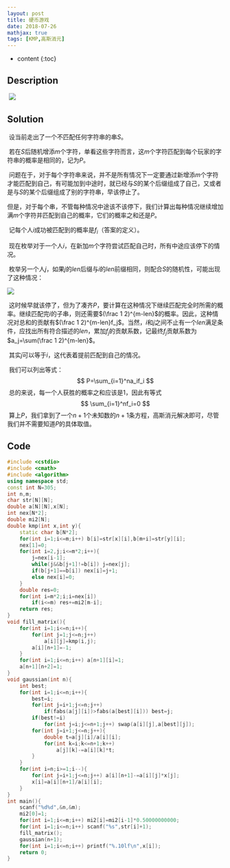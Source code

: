 ```yaml
---
layout: post
title: 硬币游戏
date: 2018-07-26
mathjax: true
tags: [KMP,高斯消元]
---
```

* content
{:toc}
## Description

​	![](C:\Users\Administrator\Pictures\Blog\硬币游戏.png)

## Solution

​	设当前走出了一个不匹配任何字符串的串$S$。

​	若在$S$后随机增添$m$个字符，单看这些字符而言，这$m$个字符匹配到每个玩家的字符串的概率是相同的，记为$P$。

​	问题在于，对于每个字符串来说，并不是所有情况下一定要通过新增添$m$个字符才能匹配到自己，有可能加到中途时，就已经与$S$的某个后缀组成了自己，又或者是与$S$的某个后缀组成了别的字符串，早该停止了。

​	但是，对于每个串，不管每种情况中途该不该停下，我们计算出每种情况继续增加满$m$个字符并匹配到自己的概率，它们的概率之和还是$P$。

​	记每个人$i$成功被匹配到的概率是$f_i$（答案的定义）。

​	现在枚举对于一个人$i$，在新加$m$个字符尝试匹配自己时，所有中途应该停下的情况。

​	枚举另一个人$j$，如果$j$的$len$后缀与$i$的$len$前缀相同，则配合$S$的随机性，可能出现了这种情况：

![](C:\Users\Administrator\Pictures\Blog\硬币游戏1.png)

​	这时候早就该停了，但为了凑齐$P$，要计算在这种情况下继续匹配完全时所需的概率。继续匹配完$i$的子串，则还需要$(\frac 1 2)^{m-len}$的概率。因此，这种情况对总和的贡献有$(\frac 1 2)^{m-len}f_j$。当然，$i$和$j$之间不止有一个$len$满足条件，应找出所有符合描述的$len$，累加$f_j$的贡献系数，记最终$f_j$贡献系数为$a_j=\sum(\frac 1 2)^{m-len}$。

​	其实$j$可以等于$i$，这代表着提前匹配到自己的情况。

​	我们可以列出等式：
$$
P=\sum_{i=1}^na_if_i
$$
​	总的来说，每一个人获胜的概率之和应该是1，因此有等式
$$
\sum_{i=1}^nf_i=0
$$
​	算上$P$，我们拿到了一个$n+1$个未知数的$n+1$条方程，高斯消元解决即可，尽管我们并不需要知道$P$的具体取值。



## Code

```c++
#include <cstdio>
#include <cmath>
#include <algorithm>
using namespace std;
const int N=305;
int n,m;
char str[N][N];
double a[N][N],x[N];
int nex[N*2];
double mi2[N];
double kmp(int x,int y){
	static char b[N*2];
	for(int i=1;i<=m;i++) b[i]=str[x][i],b[m+i]=str[y][i];
	nex[1]=0;	
	for(int i=2,j;i<=m*2;i++){
		j=nex[i-1];
		while(j&&b[j+1]!=b[i]) j=nex[j];
		if(b[j+1]==b[i]) nex[i]=j+1;
		else nex[i]=0;
	}
	double res=0;
	for(int i=m*2;i;i=nex[i])
		if(i<=m) res+=mi2[m-i];
	return res;
}
void fill_matrix(){
	for(int i=1;i<=n;i++){
		for(int j=1;j<=n;j++) 
			a[i][j]=kmp(i,j);
		a[i][n+1]=-1;
	}
	for(int i=1;i<=n;i++) a[n+1][i]=1;
	a[n+1][n+2]=1;
}
void gaussian(int n){
	int best;
	for(int i=1;i<=n;i++){
		best=i;
		for(int j=i+1;j<=n;j++)
			if(fabs(a[j][i])>fabs(a[best][i])) best=j;
		if(best!=i)
			for(int j=i;j<=n+1;j++) swap(a[i][j],a[best][j]);
		for(int j=i+1;j<=n;j++){
			double t=a[j][i]/a[i][i];
			for(int k=i;k<=n+1;k++)
				a[j][k]-=a[i][k]*t;
		}
	}
	for(int i=n;i>=1;i--){
		for(int j=i+1;j<=n;j++) a[i][n+1]-=a[i][j]*x[j];
		x[i]=a[i][n+1]/a[i][i];
	}
}
int main(){
	scanf("%d%d",&n,&m);
	mi2[0]=1;
	for(int i=1;i<=m;i++) mi2[i]=mi2[i-1]*0.50000000000;
	for(int i=1;i<=n;i++) scanf("%s",str[i]+1);
	fill_matrix();
	gaussian(n+1);
	for(int i=1;i<=n;i++) printf("%.10lf\n",x[i]);
	return 0;
}

```

​	

​	